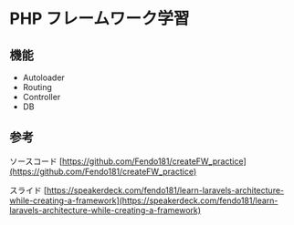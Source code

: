 # PHP フレームワーク学習

## 機能

- Autoloader
- Routing
- Controller
- DB

## 参考

ソースコード
[https://github.com/Fendo181/createFW_practice](https://github.com/Fendo181/createFW_practice)

スライド
[https://speakerdeck.com/fendo181/learn-laravels-architecture-while-creating-a-framework](https://speakerdeck.com/fendo181/learn-laravels-architecture-while-creating-a-framework)
